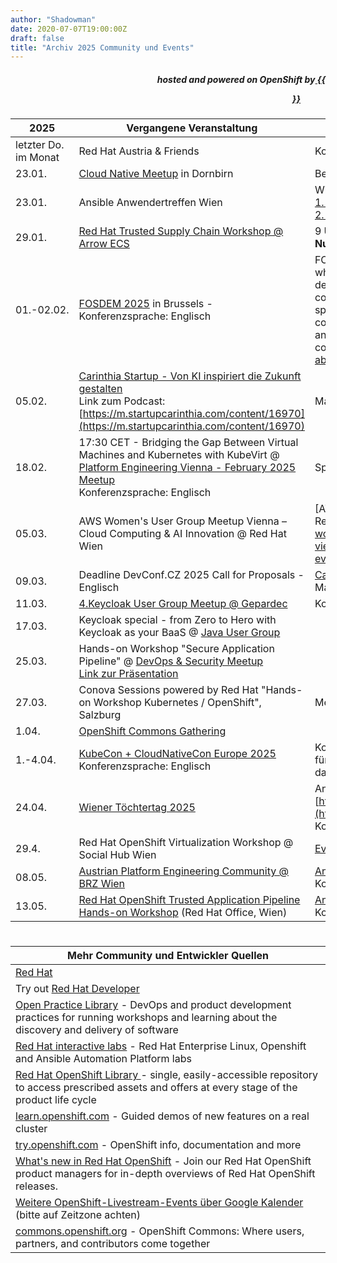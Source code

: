 ```yaml
---
author: "Shadowman"
date: 2020-07-07T19:00:00Z
draft: false
title: "Archiv 2025 Community und Events"
---
```

 
<div style="text-align:right;">
<h5> hosted and powered on OpenShift by<a href="https://marketplace.cancom.at/en-US/home"> {{<figure src="images/CANCOM_Logo_Rot_sRGB.svg" width="100">}}</a> </h5>
</div>

|<nobr>2025</nobr>| Vergangene Veranstaltung | Hinweise | 
| ------------ | ------------- |--------| 
| letzter Do. im Monat | Red Hat Austria & Friends | Kontakt Thomas Ettenauer | 
| 23.01. | [Cloud Native Meetup](https://www.nts.eu/event/cloud-native-meetup-openshift-edition/) in Dornbirn | Bei Fragen an basti@redhat.com wenden | 
| 23.01. | Ansible Anwendertreffen Wien | Wichtig: Ihr müsst euch 2x registrieren! <br> [1. Red Hat Anmeldung und Agenda](https://events.redhat.com/profile/form/index.cfm?PKformID=0x1320995abcd&sc_cid=RHCTE1240000433932) <br> [2. Erste Digital Campus Zutrittsanmeldung](https://events.sparkasse.at/CAMPUS/AnsibleAnwendertreffen) |
| 29.01. | [Red Hat Trusted Supply Chain Workshop @ Arrow ECS](https://secure-eugo.arrow.com/LP=20094) | 9 Uhr bis 16 Uhr bei Arrow ECS in Wien<br><b>Nur für Red Hat Partner!</b> |
| 01.-02.02. | [FOSDEM 2025](https://fosdem.org/2025/practical/) in Brussels - Konferenzsprache: Englisch | FOSDEM is a free annual event in Brussels where thousands of open source software developers gather to share ideas and collaborate. Red Hat plays a key role as a sponsor and participant, with associates contributing as organizers, project leaders, and speakers to strengthen community collaboration. Reach out to aboscatt@redhat.com |
| 05.02. | [Carinthia Startup - Von KI inspiriert die Zukunft gestalten](https://www.eventbrite.at/e/inspired-by-ai-shaping-the-future-tickets-1152003125359) <br> Link zum Podcast: [https://m.startupcarinthia.com/content/16970](https://m.startupcarinthia.com/content/16970)| Makerspace Carinthia, Klagenfurt |
| 18.02. | 17:30 CET - Bridging the Gap Between Virtual Machines and Kubernetes with KubeVirt @ [Platform Engineering Vienna - February 2025 Meetup](https://www.meetup.com/platform-engineering-vienna/events/305915760/) <br> Konferenzsprache: Englisch | Speaker: Kevin Niederwanger |
| 05.03. | AWS Women's User Group Meetup Vienna – Cloud Computing & AI Innovation @ Red Hat Wien | [AWS Women's UG Meetup #1 - hosted by Red Hat]((https://www.meetup.com/aws-womens-user-group-vienna/events/306246738/?eventOrigin=group_upcoming_events) | 
| 09.03. | Deadline DevConf.CZ 2025 Call for Proposals - Englisch | [Call for Proposals](https://pretalx.devconf.info/devconf-cz-2025/cfp) - Submit it by 9th of March! | 
| 11.03. | [4.Keycloak User Group Meetup @ Gepardec](https://www.meetup.com/de-DE/keycloak-user-group-austria/events/305127942/) | Kontakt Stephan Kraft | 
| 17.03. | Keycloak special - from Zero to Hero with Keycloak as your BaaS @ [Java User Group](https://www.meetup.com/java-vienna/events/305897191/?utm_medium=referral&utm_campaign=share-btn_savedevents_share_modal&utm_source=link) | |
| 25.03. | Hands-on Workshop "Secure Application Pipeline" @ [DevOps & Security Meetup](https://www.meetup.com/vienna-devops-security/) <br> [Link zur Präsentation](https://people.redhat.com/skraft/2025/20250325_TrustedApplicationPipeline_HandsOnWorkshop/20250513_Intro_SupplyChainSecurity.pdf) |  |
| 27.03. | Conova Sessions powered by Red Hat "Hands-on Workshop Kubernetes / OpenShift", Salzburg  | Mehr Info & Anmeldung [hier](https://news.conova.com/conova_sessions_27032025)  |
| 1.04. | [OpenShift Commons Gathering](https://commons.openshift.org/gatherings/kubecon-25-apr-01/) | |
| 1.-4.04. | [KubeCon + CloudNativeCon Europe 2025](https://events.linuxfoundation.org/kubecon-cloudnativecon-europe/) Konferenzsprache: Englisch | Kontaktiert Euren Red Hat Ansprechpartner für einen Discount Code und wenn ihr plant dabei zu sein! |
| 24.04. | [Wiener Töchtertag 2025](https://www.toechtertag.at/betrieb/redhat/) | Anmeldung auf der Wiener Töchtertag Seite [https://www.toechtertag.at/betrieb/redhat/](https://www.toechtertag.at/betrieb/redhat/) <br>Kontakt Dilan Güler | 
| 29.4. | Red Hat OpenShift Virtualization Workshop @ Social Hub Wien | [Event-Seite](https://events.redhat.com/profile/form/index.cfm?PKformID=0x1393119abcd&sc_cid=RHCTE1250000443568) | 
| 08.05. | [Austrian Platform Engineering Community @ BRZ Wien](https://www.brz.gv.at/wie-wir-arbeiten/Kontakt-aufnehmen/veranstaltungen/20250508-austrian-plattform-engineering-community-2025.html) | [Anmeldung](https://www.brz.gv.at/brz/Events/Austrian-Plattform-Engineering-Community-2025) <br> Kontakt Stephan Kraft | 
| 13.05. | [Red Hat OpenShift Trusted Application Pipeline Hands-on Workshop](https://people.redhat.com/skraft/2025/RedHatTrustedApplicationPipeline_Hand-on-Workshop.pdf) (Red Hat Office, Wien) | [Anmeldung](https://forms.gle/a5JMTSHkBZtqTZ876) <br>Kontakt Stephan Kraft| 

#

| Mehr Community und Entwickler Quellen | 
| -------------------------------------------| 
| [Red Hat](https://www.redhat.com/) |
| Try out [Red Hat Developer](https://developers.redhat.com/) |
| [Open Practice Library](https://openpracticelibrary.com/)  - DevOps and product development practices for running workshops and learning about the discovery and delivery of software |
| [Red Hat interactive labs](https://www.redhat.com/en/interactive-labs) - Red Hat Enterprise Linux, Openshift and Ansible Automation Platform labs |
| [Red Hat OpenShift Library ](https://access.redhat.com/articles/7052429) - single, easily-accessible repository to access prescribed assets and offers at every stage of the product life cycle |
| [learn.openshift.com](https://learn.openshift.com) - Guided demos of new features on a real cluster |
| [try.openshift.com](https://try.openshift.com) - OpenShift info, documentation and more |
| [What's new in Red Hat OpenShift](https://www.redhat.com/en/whats-new-red-hat-openshift) - Join our Red Hat OpenShift product managers for in-depth overviews of Red Hat OpenShift releases. |
| [Weitere OpenShift-Livestream-Events über Google Kalender](https://calendar.google.com/calendar/u/0/embed?src=redhatstreaming@gmail.com) (bitte auf Zeitzone achten) |
| [commons.openshift.org](https://commons.openshift.org) - OpenShift Commons: Where users, partners, and contributors come together |
